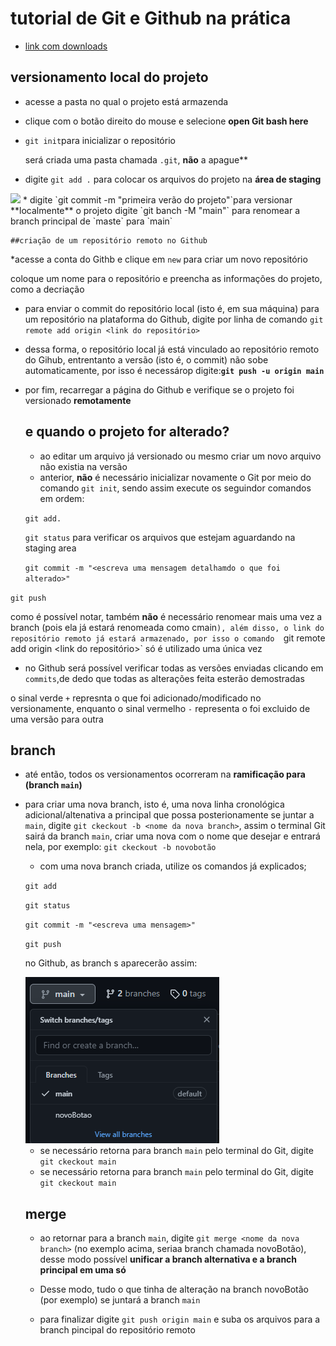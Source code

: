 # tutorial de Git e Github na prática 


* [link com downloads](https://git-scm.com/downloads)
  

## versionamento local do projeto
* acesse a pasta no qual o projeto está armazenda
* clique com o botão direito do mouse e selecione **open Git bash here**
* `git init`para inicializar o repositório 

  será criada uma pasta chamada `.git`, **não** a apague**
* digite `git add .` para colocar os arquivos do projeto na **área de staging**
<img src="https://i1.wp.com/www.markus-gattol.name/misc/mm/si/content/git_git_add.png">
*  digite `git commit -m "primeira verão do projeto"`para versionar **localmente** o projeto
   digite  `git banch  -M "main"` para renomear a branch  principal de `maste` para `main`

    ##criação de um repositório remoto no Github
  *acesse a conta do Githb e clique em `new` para criar um novo repositório

  coloque um nome para o repositório e preencha as informações do projeto, como a decriação
  * para enviar o commit do repositório local (isto é, em sua máquina) para um repositório
  na plataforma do Github, digite por linha de comando `git remote add origin <link do
  repositório>`

* dessa forma, o repositório local já está vinculado ao repositório remoto do Gihub,
  entrentanto a versão (isto é, o commit) não sobe automaticamente, por isso é necessárop
  digite:**`git push -u origin main`**
* por fim, recarregar a página do Github e verifique se o projeto foi versionado **remotamente**

  ## e quando o projeto for alterado?

  * ao editar um arquivo já versionado ou mesmo criar um novo arquivo não existia na versão
  * anterior, **não** é necessário inicializar novamente o Git por meio do comando `git init`, sendo assim execute os seguindor comandos em ordem:
  
  `git add.`

  `git status` para verificar os arquivos que estejam aguardando na staging area

  `git commit -m "<escreva uma mensagem detalhamdo o que foi alterado>"`

 `git push`

 como é possível notar, também **não** é necessário renomear mais uma vez a branch (pois
 ela já estará renomeada como  cmain`), além disso, o link do repositório remoto já estará
 armazenado, por isso o comando  `git remote add origin <link do repositório>` só é
 utilizado uma única vez

  * no Github será possível verificar todas as versões enviadas clicando em `commits`,de dedo que todas as alterações feita esterão demostradas
  
  o sinal verde `+` represnta o que foi adicionado/modificado no versionamente, enquanto o
  sinal vermelho `-` representa o foi excluido de uma versão para outra 

  ## branch

  * até então, todos os versionamentos ocorreram na **ramificação para (branch `main`)**
  * para criar uma nova branch, isto é, uma nova linha cronológica adicional/altenativa a 
    principal que possa posterionamente se juntar a `main`, digite `git ckeckout -b <nome da nova branch>`, assim o terminal Git sairá da branch `main`, criar uma nova com o nome que desejar e entrará nela, por exemplo: `git ckeckout -b novobotão`
    * com uma nova branch criada, utilize os comandos já explicados;
  
    `git add`

    `git status`

    `git commit -m "<escreva uma mensagem>"`
    
    `git push`

     no Github, as branch s aparecerão assim:

    <img src="img/imgBranch.png">

    * se necessário retorna para branch `main` pelo terminal do Git, digite  `git ckeckout main`
    * se necessário retorna para branch `main` pelo terminal do Git, digite `git ckeckout main`

    ## merge 

    * ao retornar para a branch `main`, digite `git merge <nome da nova branch>`
    (no exemplo acima, seriaa branch chamada novoBotão), desse modo possível **unificar a 
    branch alternativa e a branch principal em uma só**

    * Desse modo, tudo o que tinha de alteração na branch novoBotão (por exemplo) se 
      juntará a branch `main`

    * para finalizar digite `git push origin main` e suba os arquivos para a branch
     pincipal do repositório remoto
     
     
